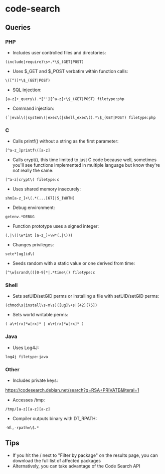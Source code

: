 # code-search

## Queries

### PHP

* Includes user controlled files and directories:

```(include|require)\s+.*\$_(GET|POST)```

* Uses $_GET and $_POST verbatim within function calls:

```\([^)]*\$_(GET|POST)```

* SQL injection:

```[a-z]+_query\(.*["'][^a-z]+\$_(GET|POST) filetype:php```

* Command injection:

```(`|eval\(|system\(|exec\(|shell_exec\().*\$_(GET|POST) filetype:php```

### C

* Calls printf() without a string as the first parameter:

```[^a-z_]printf\([a-z]```

* Calls crypt(), this time limited to just C code because well, sometimes you'll see functions implemented in multiple language but know they're not really the same:

```[^a-z]crypt\( filetype:c```

* Uses shared memory insecurely:

```shm[a-z_]+\(.*(...[67]|S_IWOTH)```

* Debug environment:

```getenv.*DEBUG```

* Function prototype uses a signed integer:

```(,|\()\w*int [a-z_]+\w*(,|\)))```

* Changes privileges:

```sete*[ug]id\(```

* Seeds random with a static value or one derived from time:

```[^\w]srand\(([0-9]*|.*time\() filetype:c```

### Shell

* Sets setUID/setGID perms or installing a file with setUID/setGID perms:

```(chmod\s|install\s-m\s)([ug]\+s|[42][75])```

* Sets world writable perms:

```( a\+[rx]*w[rx]* | o\+[rx]*w[rx]* )```

### Java

* Uses Log4J:

```log4j filetype:java```

### Other

* Includes private keys:

https://codesearch.debian.net/search?q=RSA+PRIVATE&literal=1

* Accesses /tmp:

```/tmp/[a-z][a-z][a-z]```

* Compiler outputs binary with DT_RPATH:

```-Wl,-rpath=\$.*```

## Tips

* If you hit the \/ next to "Filter by package" on the results page, you can download the full list of affected packages
* Alternatively, you can take advantage of the Code Search API
